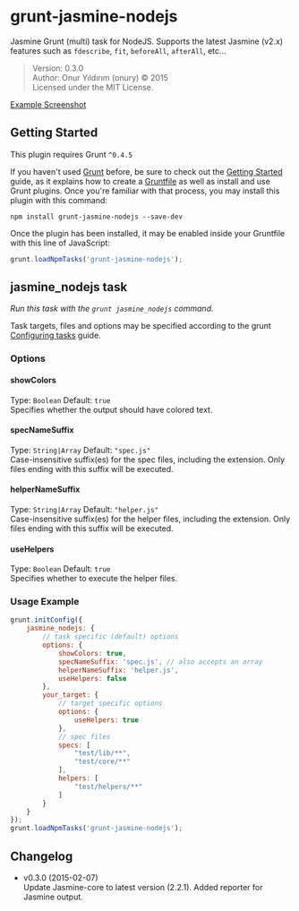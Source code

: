 # grunt-jasmine-nodejs

Jasmine Grunt (multi) task for NodeJS. Supports the latest Jasmine (v2.x) features such as `fdescribe`, `fit`, `beforeAll`, `afterAll`, etc...  
  
> Version: 0.3.0  
> Author: Onur Yıldırım (onury) © 2015  
> Licensed under the MIT License.  

[Example Screenshot](https://raw.github.com/onury/grunt-jasmine-nodejs/master/screenshots/success-pending.jpg)

## Getting Started
This plugin requires Grunt `^0.4.5`

If you haven't used [Grunt](http://gruntjs.com/) before, be sure to check out the [Getting Started](http://gruntjs.com/getting-started) guide, as it explains how to create a [Gruntfile](http://gruntjs.com/sample-gruntfile) as well as install and use Grunt plugins. Once you're familiar with that process, you may install this plugin with this command:

```shell
npm install grunt-jasmine-nodejs --save-dev
```

Once the plugin has been installed, it may be enabled inside your Gruntfile with this line of JavaScript:

```js
grunt.loadNpmTasks('grunt-jasmine-nodejs');
```


## jasmine_nodejs task
_Run this task with the `grunt jasmine_nodejs` command._

Task targets, files and options may be specified according to the grunt [Configuring tasks](http://gruntjs.com/configuring-tasks) guide.

### Options

#### showColors
Type: `Boolean`  Default: `true`  
Specifies whether the output should have colored text.

#### specNameSuffix
Type: `String|Array`  Default: `"spec.js"`  
Case-insensitive suffix(es) for the spec files, including the extension. Only files ending with this suffix will be executed.

#### helperNameSuffix
Type: `String|Array`  Default: `"helper.js"`  
Case-insensitive suffix(es) for the helper files, including the extension. Only files ending with this suffix will be executed.

#### useHelpers
Type: `Boolean`  Default: `true`  
Specifies whether to execute the helper files.

### Usage Example

```js
grunt.initConfig({
    jasmine_nodejs: {
        // task specific (default) options
        options: {
            showColors: true,
            specNameSuffix: 'spec.js', // also accepts an array
            helperNameSuffix: 'helper.js',
            useHelpers: false
        },
        your_target: {
            // target specific options
            options: {
                useHelpers: true
            },
            // spec files
            specs: [
                "test/lib/**",
                "test/core/**"
            ],
            helpers: [
                "test/helpers/**"
            ]
        }
    }
});
grunt.loadNpmTasks('grunt-jasmine-nodejs');
```


## Changelog

 - v0.3.0 (2015-02-07)  
    Update Jasmine-core to latest version (2.2.1). Added reporter for Jasmine output.
